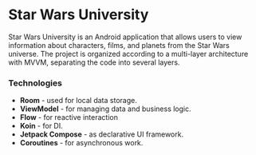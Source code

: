 
# Star Wars University

Star Wars University is an Android application that allows users to view information about characters, films, and planets from the Star Wars universe.
The project is organized according to a multi-layer architecture with MVVM, separating the code into several layers.


### Technologies

- **Room** - used for local data storage.
- **ViewModel** - for managing data and business logic.
- **Flow** - for reactive interaction
- **Koin** - for DI.
- **Jetpack Compose** - as declarative UI framework.
- **Coroutines** - for asynchronous work.

